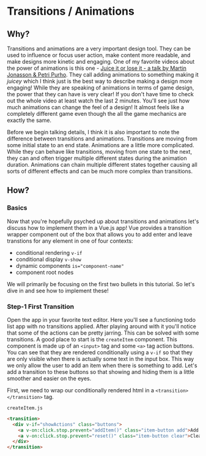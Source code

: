 # Transitions / Animations

## Why?

Transitions and animations are a very important design tool. They can be used to influence or focus user action, make content more readable, and make designs more kinetic and engaging. One of my favorite videos about the power of animations is this one - [Juice it or lose it - a talk by Martin Jonasson & Petri Purho](https://www.youtube.com/watch?v=Fy0aCDmgnxg). They call adding animations to something making it *juicey* which I think just is the best way to describe making a design more engaging! While they are speaking of animations in terms of game design, the power that they can have is very clear! If you don't have time to check out the whole video at least watch the last 2 minutes. You'll see just how much animations can change the feel of a design! It almost feels like a completely different game even though the all the game mechanics are exactly the same. 
 
Before we begin talking details, I think it is also important to note the difference between transitions and animations. Transitions are moving from some initial state to an end state. Animations are a little more complicated. While they can behave like transitions, moving from one state to the next, they can and often trigger multiple different states during the animation duration. Animations can chain multiple different states together causing all sorts of different effects and can be much more complex than transitions.
 
 
 ## How?
 
 ### Basics
 
 Now that you're hopefully psyched up about transitions and animations let's discuss how to implement them in a Vue.js app!
 Vue provides a transition wrapper component out of the box that allows you to add enter and leave transtions for any element 
 in one of four contexts:
 * conditional rendering `v-if`
 * conditional display `v-show`
 * dynamic components `is="component-name"`
 * component root nodes
 
We will primarily be focusing on the first two bullets in this tutorial. So let's dive in and see how to implement these!
 
 ### Step-1 First Transition
 
Open the app in your favorite text editor. Here you'll see a functioning todo list app with no transitions applied. After playing around with it you'll notice that some of the actions can be pretty jarring. This can be solved with some transitions. A good place to start is the `createItem` component. This component is made up of an `<input>` tag and some `<a>` tag action buttons. You can see that they are rendered conditionally using a `v-if` so that they are only visible when there is actually some text in the input box. This way we only allow the user to add an item when there is something to add. Let's add a transition to these buttons so that showing and hiding them is a little smoother and easier on the eyes. 

First, we need to wrap our conditionally rendered html in a `<transition></transition>` tag.

`createItem.js`
```html
<transition>
  <div v-if="showActions" class="buttons">
    <a v-on:click.stop.prevent="addItem()" class="item-button add">Add Item</a>
    <a v-on:click.stop.prevent="reset()" class="item-button clear">Clear</a>
  </div>
</transition>
```
